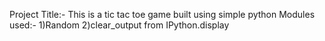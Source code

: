 Project Title:-
This is a tic tac toe game built using simple python
Modules used:-
1)Random 
2)clear_output from IPython.display


